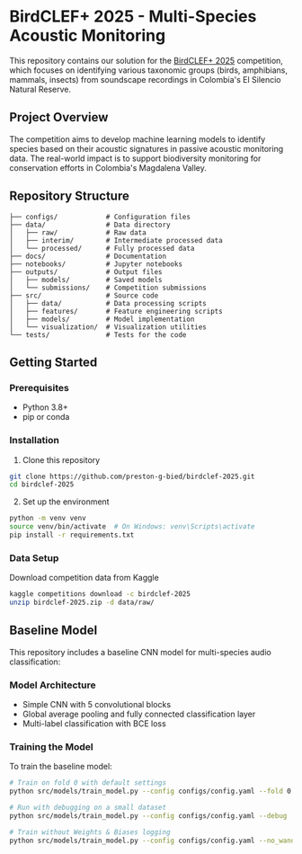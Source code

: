 # BirdCLEF+ 2025 - Multi-Species Acoustic Monitoring

This repository contains our solution for the [BirdCLEF+ 2025](https://www.kaggle.com/competitions/birdclef-2025) competition, which focuses on identifying various taxonomic groups (birds, amphibians, mammals, insects) from soundscape recordings in Colombia's El Silencio Natural Reserve.

## Project Overview

The competition aims to develop machine learning models to identify species based on their acoustic signatures in passive acoustic monitoring data. The real-world impact is to support biodiversity monitoring for conservation efforts in Colombia's Magdalena Valley.

## Repository Structure

```
├── configs/            # Configuration files
├── data/               # Data directory
│   ├── raw/            # Raw data
│   ├── interim/        # Intermediate processed data
│   └── processed/      # Fully processed data
├── docs/               # Documentation
├── notebooks/          # Jupyter notebooks
├── outputs/            # Output files
│   ├── models/         # Saved models
│   └── submissions/    # Competition submissions
├── src/                # Source code
│   ├── data/           # Data processing scripts
│   ├── features/       # Feature engineering scripts
│   ├── models/         # Model implementation
│   └── visualization/  # Visualization utilities
└── tests/              # Tests for the code
```

## Getting Started

### Prerequisites

- Python 3.8+
- pip or conda

### Installation

1. Clone this repository

```bash
git clone https://github.com/preston-g-bied/birdclef-2025.git
cd birdclef-2025
```

2. Set up the environment

```bash
python -m venv venv
source venv/bin/activate  # On Windows: venv\Scripts\activate
pip install -r requirements.txt
```

### Data Setup

Download competition data from Kaggle

```bash
kaggle competitions download -c birdclef-2025
unzip birdclef-2025.zip -d data/raw/
```

## Baseline Model

This repository includes a baseline CNN model for multi-species audio classification:

### Model Architecture
- Simple CNN with 5 convolutional blocks
- Global average pooling and fully connected classification layer
- Multi-label classification with BCE loss

### Training the Model

To train the baseline model:

```bash
# Train on fold 0 with default settings
python src/models/train_model.py --config configs/config.yaml --fold 0

# Run with debugging on a small dataset
python src/models/train_model.py --config configs/config.yaml --debug

# Train without Weights & Biases logging
python src/models/train_model.py --config configs/config.yaml --no_wandb
```